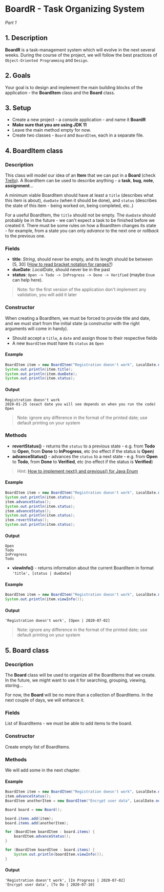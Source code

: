 # BoardR - Task Organizing System

_Part 1_

## 1. Description

**BoardR** is a task-management system which will evolve in the next several weeks. During the course of the project, we will follow the best practices of `Object-Oriented Programming` and `Design`.

## 2. Goals  

Your goal is to design and implement the main building blocks of the application - the **BoardItem** class and the **Board** class.

## 3. Setup

- Create a new project - a console application - and name it **BoardR**  
- **Make sure that you are using JDK 11**  
- Leave the main method empty for now.  
- Create two classes - `Board` and `BoardItem`, each in a separate file.  

## 4. BoardItem class

### Description

This class will model our idea of an **Item** that we can put in a **Board** (check [Trello](https://trello.com/)). A BoardItem can be used to describe anything - a **task**, **bug**, **note**, **assignment**...

A minimum viable BoardItem should have at least a `title` (describes what this item is about), `dueDate` (when it should be done), and `status` (describes the state of this item - being worked on, being completed, etc..)  

For a useful BoardItem, the `title` should not be empty. The `dueDate` should probably be in the future - we can't expect a task to be finished before we created it. There must be some rules on how a BoardItem changes its state - for example, from a state you can only _advance_ to the next one or _rollback_ to the previous one.  

### Fields

- **title**: _String_, should never be empty, and its length should be between [5, 30] ([How to read bracket notation for ranges?](https://stackoverflow.com/questions/4396290/what-does-this-square-bracket-and-parenthesis-bracket-notation-mean-first1-last))
- **dueDate**: _LocalDate_, should never be in the past
- **status**: `Open -> Todo -> InProgress -> Done -> Verified` (maybe `Enum` can help here).

> Note: for the first version of the application don't implement any validation, you will add it later

### Constructor

When creating a BoardItem, we must be forced to provide title and date, and we must start from the initial state (a constructor with the right arguments will come in handy).

- Should accept a `title`, a `date` and assign those to their respective fields
- A new `BoardItem` must have its `status` as `Open`

#### Example

```java
BoardItem item = new BoardItem("Registration doesn't work", LocalDate.now().plusDays(2));
System.out.println(item.title);
System.out.println(item.dueDate);
System.out.println(item.status);
```

#### Output

```none
Registration doesn't work
2020-01-25 (exact date you will see depends on when you run the code)
Open
```

> Note: ignore any difference in the format of the printed date; use default printing on your system

### Methods

- **revertStatus()** - returns the `status` to a previous state - e.g. from **Todo** to **Open**, from **Done** to **InProgress**, etc (no effect if the status is **Open**)
- **advanceStatus()** - advances the `status` to a next state - e.g. from **Open** to **Todo**, from **Done** to **Verified**, etc (no effect if the status is **Verified**)

> Hint: [How to implement next() and previous() for Java Enum](https://stackoverflow.com/questions/17006239/whats-the-best-way-to-implement-next-and-previous-on-an-enum-type)

#### Example

```java
BoardItem item = new BoardItem("Registration doesn't work", LocalDate.now().plusDays(2));
System.out.println(item.status);
item.advanceStatus();
System.out.println(item.status);
item.advanceStatus();
System.out.println(item.status);
item.revertStatus();
System.out.println(item.status);
```

#### Output

```none
Open
Todo
InProgress
Todo
```

- **viewInfo()** - returns information about the current BoardItem in format `'title', [status | dueDate]`

#### Example

```java
BoardItem item = new BoardItem("Registration doesn't work", LocalDate.now().plusDays(2));
System.out.println(item.viewInfo());
```

#### Output

```none
'Registration doesn't work', [Open | 2020-07-02]
```

> Note: ignore any difference in the format of the printed date; use default printing on your system

## 5. Board class

### Description

The **Board** class will be used to organize all the BoardItems that we create. In the future, we might want to use it for searching, grouping, viewing, storing...

For now, the **Board** will be no more than a collection of BoardItems. In the next couple of days, we will enhance it.  

### Fields

List of BoardItems - we must be able to add items to the board.

### Constructor

Create empty list of BoardItems.

### Methods

We will add some in the next chapter.

#### Example

```java
BoardItem item = new BoardItem("Registration doesn't work", LocalDate.now().plusDays(2));
item.advanceStatus();
BoardItem anotherItem = new BoardItem("Encrypt user data", LocalDate.now().plusDays(10));

Board board = new Board();

board.items.add(item);
board.items.add(anotherItem);

for (BoardItem boardItem : board.items) {
    boardItem.advanceStatus();
}

for (BoardItem boardItem : board.items) {
    System.out.println(boardItem.viewInfo());
}
```

#### Output

```none
'Registration doesn't work', [In Progress | 2020-07-02]
'Encrypt user data', [To Do | 2020-07-10]
```
